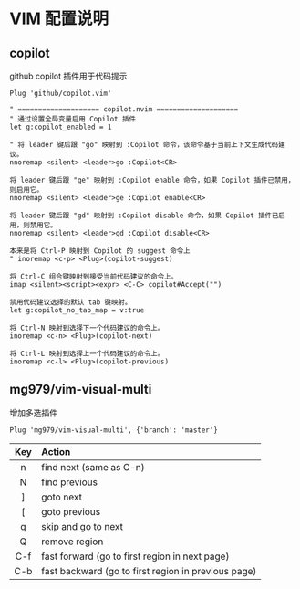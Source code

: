 # VIM 配置说明

## copilot

github copilot 插件用于代码提示

```vim
Plug 'github/copilot.vim'

" ==================== copilot.nvim ====================
" 通过设置全局变量启用 Copilot 插件
let g:copilot_enabled = 1

" 将 leader 键后跟 "go" 映射到 :Copilot 命令，该命令基于当前上下文生成代码建议。
nnoremap <silent> <leader>go :Copilot<CR>

将 leader 键后跟 "ge" 映射到 :Copilot enable 命令，如果 Copilot 插件已禁用，则启用它。
nnoremap <silent> <leader>ge :Copilot enable<CR>

将 leader 键后跟 "gd" 映射到 :Copilot disable 命令，如果 Copilot 插件已启用，则禁用它。
nnoremap <silent> <leader>gd :Copilot disable<CR>

本来是将 Ctrl-P 映射到 Copilot 的 suggest 命令上
" inoremap <c-p> <Plug>(copilot-suggest)

将 Ctrl-C 组合键映射到接受当前代码建议的命令上。
imap <silent><script><expr> <C-C> copilot#Accept("")

禁用代码建议选择的默认 tab 键映射。
let g:copilot_no_tab_map = v:true

将 Ctrl-N 映射到选择下一个代码建议的命令上。
inoremap <c-n> <Plug>(copilot-next)

将 Ctrl-L 映射到选择上一个代码建议的命令上。
inoremap <c-l> <Plug>(copilot-previous)

```

## mg979/vim-visual-multi

增加多选插件

```vim
Plug 'mg979/vim-visual-multi', {'branch': 'master'}
```

| Key |	Action |
| :---: | :----|
| n	| find next (same as C-n)                              |
| N | find previous                                        |
| ] |	goto next                                            |
| [ |	goto previous                                        |
| q |	skip and go to next                                  |
| Q |	remove region                                        |
| C-f |	fast forward (go to first region in next page)     |
| C-b |	fast backward (go to first region in previous page)|


